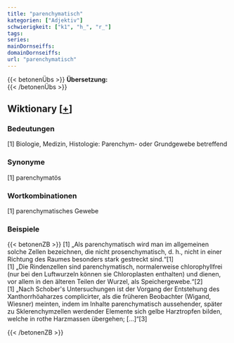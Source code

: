 ```yaml
---
title: "parenchymatisch"
kategorien: ["Adjektiv"]
schwierigkeit: ["k1", "h_", "r_"]
tags:
series:
mainDornseiffs:
domainDornseiffs:
url: "parenchymatisch"
---
```


{{< betonenÜbs >}}
**Übersetzung:**  
{{< /betonenÜbs >}}

## Wiktionary [[+](https://de.wiktionary.org/wiki/parenchymatisch)]

### Bedeutungen
[1] Biologie, Medizin, Histologie: Parenchym- oder Grundgewebe betreffend  

### Synonyme
[1] parenchymatös  

### Wortkombinationen
[1] parenchymatisches Gewebe  

### Beispiele
{{< betonenZB >}}
[1] „Als parenchymatisch wird man im allgemeinen solche Zellen bezeichnen, die nicht prosenchymatisch, d. h., nicht in einer Richtung des Raumes besonders stark gestreckt sind.“[1]  
[1] „Die Rindenzellen sind parenchymatisch, normalerweise chlorophyllfrei (nur bei den Luftwurzeln können sie Chloroplasten enthalten) und dienen, vor allem in den älteren Teilen der Wurzel, als Speichergewebe.“[2]  
[1] „Nach Schober's Untersuchungen ist der Vorgang der Entstehung des Xanthorrhöaharzes complicirter, als die früheren Beobachter (Wigand, Wiesner) meinten, indem im Inhalte parenchymatisch aussehender, später zu Sklerenchymzellen werdender Elemente sich gelbe Harztropfen bilden, welche in rothe Harzmassen übergehen; […]“[3]  

{{< /betonenZB >}}

